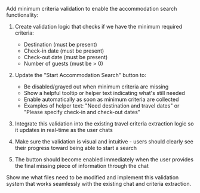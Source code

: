Add minimum criteria validation to enable the accommodation search functionality:

1. Create validation logic that checks if we have the minimum required criteria:
   - Destination (must be present)
   - Check-in date (must be present) 
   - Check-out date (must be present)
   - Number of guests (must be > 0)

2. Update the "Start Accommodation Search" button to:
   - Be disabled/grayed out when minimum criteria are missing
   - Show a helpful tooltip or helper text indicating what's still needed
   - Enable automatically as soon as minimum criteria are collected
   - Examples of helper text: "Need destination and travel dates" or "Please specify check-in and check-out dates"

3. Integrate this validation into the existing travel criteria extraction logic so it updates in real-time as the user chats

4. Make sure the validation is visual and intuitive - users should clearly see their progress toward being able to start a search

5. The button should become enabled immediately when the user provides the final missing piece of information through the chat

Show me what files need to be modified and implement this validation system that works seamlessly with the existing chat and criteria extraction.